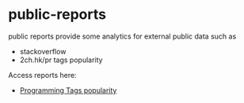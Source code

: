 # public-reports 
public reports provide some analytics for external public data such as 
* stackoverflow
* 2ch.hk/pr tags popularity

Access reports here:
* [Programming Tags popularity](https://app.powerbi.com/view?r=eyJrIjoiZDA2OTU2MTgtYmRmOS00YTM5LWFlOWUtOGZlNzFiZDBmYWM4IiwidCI6IjE0Y2UzNTVmLWFhODctNDZhZC1iOGFlLTZiMjY2YTNmNzZjNyIsImMiOjl9)



